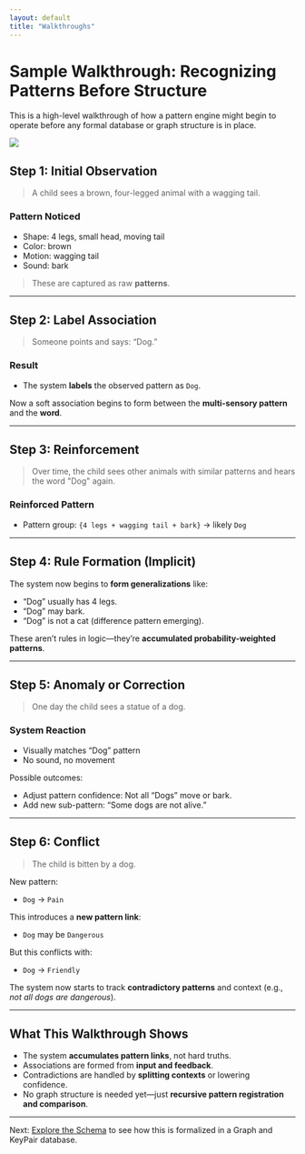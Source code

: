 ```yaml
---
layout: default
title: "Walkthroughs"
---
```


# Sample Walkthrough: Recognizing Patterns Before Structure

This is a high-level walkthrough of how a pattern engine might begin to operate before any formal database or graph structure is in place.

<img src="UserPatternJourney.png"/>

## Step 1: Initial Observation

> A child sees a brown, four-legged animal with a wagging tail.

### Pattern Noticed

- Shape: 4 legs, small head, moving tail
- Color: brown
- Motion: wagging tail
- Sound: bark

> These are captured as raw **patterns**.

---

## Step 2: Label Association

> Someone points and says: “Dog.”

### Result

- The system **labels** the observed pattern as `Dog`.

Now a soft association begins to form between the **multi-sensory pattern** and the **word**.

---

## Step 3: Reinforcement

> Over time, the child sees other animals with similar patterns and hears the word "Dog" again.

### Reinforced Pattern

- Pattern group: `{4 legs + wagging tail + bark}` → likely `Dog`

---

## Step 4: Rule Formation (Implicit)

The system now begins to **form generalizations** like:

- “Dog” usually has 4 legs.
- “Dog” may bark.
- “Dog” is not a cat (difference pattern emerging).
  
These aren’t rules in logic—they’re **accumulated probability-weighted patterns**.

---

## Step 5: Anomaly or Correction

> One day the child sees a statue of a dog.

### System Reaction

- Visually matches “Dog” pattern
- No sound, no movement

Possible outcomes:

- Adjust pattern confidence: Not all “Dogs” move or bark.
- Add new sub-pattern: “Some dogs are not alive.”

---

## Step 6: Conflict

> The child is bitten by a dog.

New pattern:

- `Dog` → `Pain`

This introduces a **new pattern link**:

- `Dog` may be `Dangerous`

But this conflicts with:

- `Dog` → `Friendly`

The system now starts to track **contradictory patterns** and context (e.g., *not all dogs are dangerous*).

---

## What This Walkthrough Shows

- The system **accumulates pattern links**, not hard truths.
- Associations are formed from **input and feedback**.
- Contradictions are handled by **splitting contexts** or lowering confidence.
- No graph structure is needed yet—just **recursive pattern registration and comparison**.

---

Next: [Explore the Schema](./db) to see how this is formalized in a Graph and KeyPair database.
